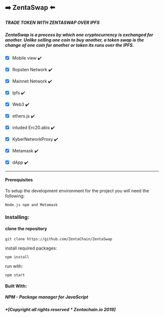 ## :arrow_right: ZentaSwap :arrow_left:

##### TRADE TOKEN WITH ZENTASWAP OVER IPFS

##### ZentaSwap is a process by which one cryptocurrency is exchanged for another. Unlike selling one coin to buy another, a token swap is the change of one coin for another or token its runs over the IPFS.


- [x] Mobile view ✔️

- [x] Ropsten Network ✔️

- [x] Mainnet Network ✔️

- [x] Ipfs ✔️

- [x] Web3 ✔️

- [x] ethers.js ✔️

- [x] inluded Erc20.abis ✔️

- [x] KyberNetworkProxy ✔️

- [x] Metamask ✔️

- [x] dApp ✔️

----
#### Prerequisites

To setup the development environment for the project you will need the following:
````
Node.js npm and Metamask
````
### Installing:

#### clone the repository
````
git clone https://github.com/ZentaChain/ZentaSwap
````

install required packages:
````
npm install
````
run with:
````
npm start
````

#### Built With:

##### NPM - Package manager for JavaScript

##### *[Copyright all rights reserved * Zentachain.io 2019]
